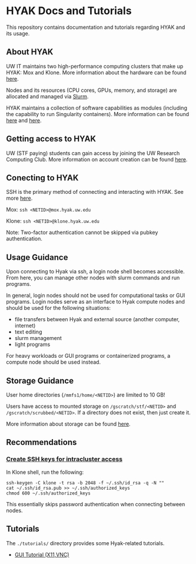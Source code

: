 HYAK Docs and Tutorials
=======================

This repository contains documentation and tutorials regarding HYAK and its
usage.

## About HYAK

UW IT maintains two high-performance computing clusters that make up HYAK: Mox
and Klone. More information about the hardware can be found
[here](https://hyak.uw.edu/systems/).

Nodes and its resources (CPU cores, GPUs, memory, and storage) are allocated
and managed via [Slurm](https://slurm.schedmd.com/overview.html).

HYAK maintains a collection of software capabilities as modules (including
the capability to run Singularity containers). More information can be found
[here](https://hyak.uw.edu/docs/tools/modules) and
[here](https://hyak.uw.edu/docs/tools/containers).

## Getting access to HYAK

UW (STF paying) students can gain access by joining the UW Research Computing
Club. More information on account creation can be found
[here](https://hyak.uw.edu/docs/account-creation#i-have-a-pi-and-the-pi-contributed-hyak-nodes).

## Conecting to HYAK

SSH is the primary method of connecting and interacting with HYAK.
See more [here](https://hyak.uw.edu/docs/setup/ssh).

Mox: `ssh <NETID>@mox.hyak.uw.edu`

Klone: `ssh <NETID>@klone.hyak.uw.edu`

Note: Two-factor authentication cannot be skipped via pubkey authentication.

## Usage Guidance

Upon connecting to Hyak via ssh, a login node shell becomes accessible. From
here, you can manage other nodes with slurm commands and run programs.

In general, login nodes should not be used for computational tasks or GUI
programs. Login nodes serve as an interface to Hyak compute nodes and should
be used for the following situations:

- file transfers between Hyak and external source (another computer, internet)
- text editing
- slurm management
- light programs

For heavy workloads or GUI programs or containerized programs, a compute node
should be used instead.

## Storage Guidance

User home directories (`/mmfs1/home/<NETID>`) are limited to 10 GB!

Users have access to mounted storage on `/gscratch/stf/<NETID>` and
`/gscratch/scrubbed/<NETID>`. If a directory does not exist, then just create
it.

More information about storage can be found
[here](https://hyak.uw.edu/docs/storage/gscratch).

## Recommendations

### [Create SSH keys for intracluster access](https://hyak.uw.edu/docs/setup/ssh#intracluster-ssh-keys)

In Klone shell, run the following:

```
ssh-keygen -C klone -t rsa -b 2048 -f ~/.ssh/id_rsa -q -N ""
cat ~/.ssh/id_rsa.pub >> ~/.ssh/authorized_keys
chmod 600 ~/.ssh/authorized_keys
```

This essentially skips password authentication when connecting between nodes.

## Tutorials

The `./tutorials/` directory provides some Hyak-related tutorials.

- [GUI Tutorial (X11,VNC)](tutorials/gui.md)
